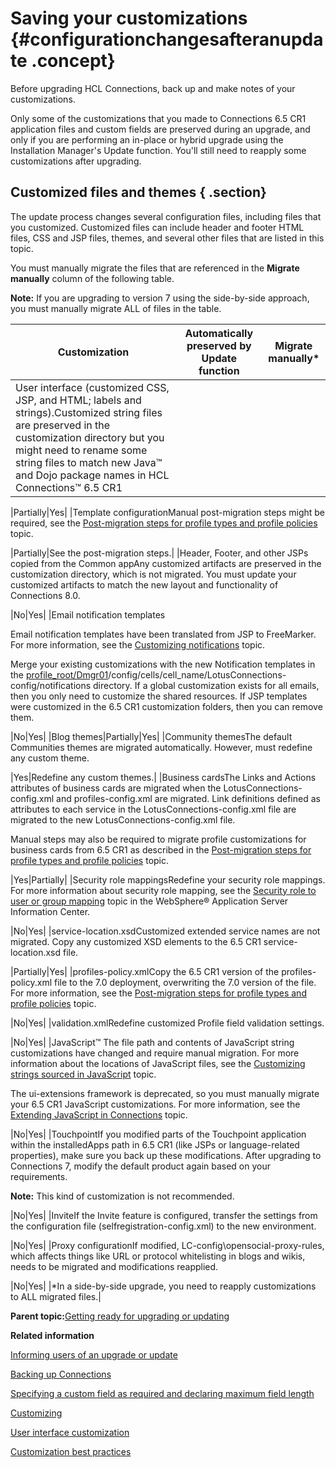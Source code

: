 # Saving your customizations {#configurationchangesafteranupdate .concept}

Before upgrading HCL Connections, back up and make notes of your customizations.

Only some of the customizations that you made to Connections 6.5 CR1 application files and custom fields are preserved during an upgrade, and only if you are performing an in-place or hybrid upgrade using the Installation Manager's Update function. You'll still need to reapply some customizations after upgrading.

## Customized files and themes { .section}

The update process changes several configuration files, including files that you customized. Customized files can include header and footer HTML files, CSS and JSP files, themes, and several other files that are listed in this topic.

You must manually migrate the files that are referenced in the **Migrate manually** column of the following table.

**Note:** If you are upgrading to version 7 using the side-by-side approach, you must manually migrate ALL of files in the table.

|Customization|Automatically preserved by Update function|Migrate manually\*|
|-------------|------------------------------------------|------------------|
|User interface \(customized CSS, JSP, and HTML; labels and strings\).Customized string files are preserved in the customization directory but you might need to rename some string files to match new Java™ and Dojo package names in HCL Connections™ 6.5 CR1

|Partially|Yes|
|Template configurationManual post-migration steps might be required, see the [Post-migration steps for profile types and profile policies](c_migration_profiles_updates.md) topic.

|Partially|See the post-migration steps.|
|Header, Footer, and other JSPs copied from the Common appAny customized artifacts are preserved in the customization directory, which is not migrated. You must update your customized artifacts to match the new layout and functionality of Connections 8.0.

|No|Yes|
|Email notification templates

 Email notification templates have been translated from JSP to FreeMarker. For more information, see the [Customizing notifications](../customize/c_customize_notifications.md) topic.

 Merge your existing customizations with the new Notification templates in the [profile\_root/Dmgr01](../plan/i_ovr_r_directory_conventions.md)/config/cells/cell\_name/LotusConnections-config/notifications directory. If a global customization exists for all emails, then you only need to customize the shared resources. If JSP templates were customized in the 6.5 CR1 customization folders, then you can remove them.

|No|Yes|
|Blog themes|Partially|Yes|
|Community themesThe default Communities themes are migrated automatically. However, must redefine any custom theme.

|Yes|Redefine any custom themes.|
|Business cardsThe Links and Actions attributes of business cards are migrated when the LotusConnections-config.xml and profiles-config.xml are migrated. Link definitions defined as attributes to each service in the LotusConnections-config.xml file are migrated to the new LotusConnections-config.xml file.

Manual steps may also be required to migrate profile customizations for business cards from 6.5 CR1 as described in the [Post-migration steps for profile types and profile policies](c_migration_profiles_updates.md) topic.

|Yes|Partially|
|Security role mappingsRedefine your security role mappings. For more information about security role mapping, see the [Security role to user or group mapping](https://www.ibm.com/support/knowledgecenter/SSEQTP_9.0.0/com.ibm.websphere.base.doc/ae/usec_tselugrad.html) topic in the WebSphere® Application Server Information Center.

|No|Yes|
|service-location.xsdCustomized extended service names are not migrated. Copy any customized XSD elements to the 6.5 CR1 service-location.xsd file.

|Partially|Yes|
|profiles-policy.xmlCopy the 6.5 CR1 version of the profiles-policy.xml file to the 7.0 deployment, overwriting the 7.0 version of the file. For more information, see the [Post-migration steps for profile types and profile policies](c_migration_profiles_updates.md) topic.

|No|Yes|
|validation.xmlRedefine customized Profile field validation settings.

|No|Yes|
|JavaScript™ The file path and contents of JavaScript string customizations have changed and require manual migration. For more information about the locations of JavaScript files, see the [Customizing strings sourced in JavaScript](../customize/t_customize_strings_via_javascript.md) topic.

The ui-extensions framework is deprecated, so you must manually migrate your 6.5 CR1 JavaScript customizations. For more information, see the [Extending JavaScript in Connections](../customize/t_customize_extend_js.md) topic.

|No|Yes|
|TouchpointIf you modified parts of the Touchpoint application within the installedApps path in 6.5 CR1 \(like JSPs or language-related properties\), make sure you back up these modifications. After upgrading to Connections 7, modify the default product again based on your requirements.

**Note:** This kind of customization is not recommended.

|No|Yes|
|InviteIf the Invite feature is configured, transfer the settings from the configuration file \(selfregistration-config.xml\) to the new environment.

|No|Yes|
|Proxy configurationIf modified, LC-config\\opensocial-proxy-rules, which affects things like URL or protocol whitelisting in blogs and wikis, needs to be migrated and modifications reapplied.

|No|Yes|
|\*In a side-by-side upgrade, you need to reapply customizations to ALL migrated files.|

**Parent topic:**[Getting ready for upgrading or updating](../migrate/t_prepare_migrate_upgrade.md)

**Related information**  


[Informing users of an upgrade or update](../migrate/t_bring_down_4_maintenance.md)

[Backing up Connections](../migrate/t_back-up.md)

[Specifying a custom field as required and declaring maximum field length](../customize/t_admin_profiles_specify_required_field.md)

[Customizing](../customize/c_customize_overview.md)

[User interface customization](../customize/c_customize_ui.md)

[Customization best practices](../customize/c_customize_best_practices.md)

